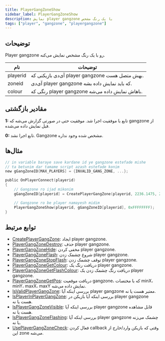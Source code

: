 ```yaml
---
title: PlayerGangZoneShow
sidebar_label: PlayerGangZoneShow
description: نمایش player gangzone با یک رنگ مشخص
tags: ["player", "gangzone", "playergangzone"]
---
```


<VersionWarn version='omp v1.1.0.2612' />

## توضیحات

Player gangzone رو با یک رنگ مشخص نمایش می‌کنه.

| نام         | توضیحات                                                          |
| ----------- | ---------------------------------------------------------------- |
| playerid    | آی‌دی بازیکنی که player gangzone بهش متصل هست.                    |
| zoneid      | آی‌دی player gangzone که باید نمایش داده بشه.                     |
| colour      | رنگی که player gangzone باهاش نمایش داده می‌شه.                   |

## مقادیر بازگشتی

**1:** تابع با موفقیت اجرا شد. موفقیت حتی در صورتی گزارش می‌شه که gangzone از قبل نمایش داده می‌شده.

**0:** تابع اجرا نشد. Gangzone مشخص شده وجود نداره.

## مثال‌ها

```c
// in variable baraye save kardane id ye gangzone estefade mishe
// ta betunim dar tamame script azash estefade konim
new gGangZoneID[MAX_PLAYERS] = {INVALID_GANG_ZONE, ...};

public OnPlayerConnect(playerid)
{
    // Gangzone ro ijad mikonim
    gGangZoneID[playerid] = CreatePlayerGangZone(playerid, 2236.1475, 2424.7266, 2319.1636, 2502.4348);

    // Gangzone ro be player namayesh midim
    PlayerGangZoneShow(playerid, gGangZoneID[playerid], 0xFFFFFFFF);
}
```

## توابع مرتبط

- [CreatePlayerGangZone](CreatePlayerGangZone): ایجاد player gangzone.
- [PlayerGangZoneDestroy](PlayerGangZoneDestroy): حذف player gangzone.
- [PlayerGangZoneHide](PlayerGangZoneHide): مخفی کردن player gangzone.
- [PlayerGangZoneFlash](PlayerGangZoneFlash): شروع چشمک زدن player gangzone.
- [PlayerGangZoneStopFlash](PlayerGangZoneStopFlash): توقف چشمک زدن player gangzone.
- [PlayerGangZoneGetColour](PlayerGangZoneGetColour): دریافت رنگ یک player gangzone.
- [PlayerGangZoneGetFlashColour](PlayerGangZoneGetFlashColour): دریافت رنگ چشمک زدن یک player gangzone.
- [PlayerGangZoneGetPos](PlayerGangZoneGetPos): دریافت موقعیت gangzone، که با مختصات minX، minY، maxX، maxY نمایش داده می‌شه.
- [IsValidPlayerGangZone](IsValidPlayerGangZone): بررسی اینکه آیا player gangzone معتبر هست یا نه.
- [IsPlayerInPlayerGangZone](IsPlayerInPlayerGangZone): بررسی اینکه آیا بازیکن در player gangzone هست یا نه.
- [IsPlayerGangZoneVisible](IsPlayerGangZoneVisible): بررسی اینکه آیا player gangzone قابل مشاهده هست یا نه.
- [IsPlayerGangZoneFlashing](IsPlayerGangZoneFlashing): بررسی اینکه آیا player gangzone چشمک می‌زنه یا نه.
- [UsePlayerGangZoneCheck](UsePlayerGangZoneCheck): فعال کردن callback وقتی که بازیکن وارد/خارج از این zone می‌شه.